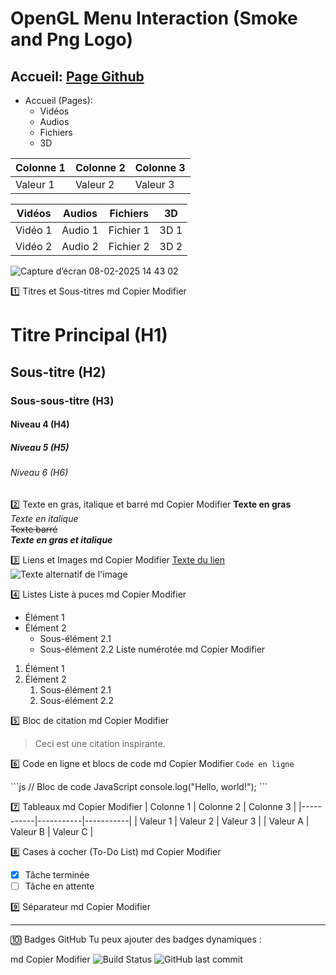 # OpenGL Menu Interaction (Smoke and Png Logo)

## Accueil: [Page Github](https://mes-site-web.github.io/OpenGL_Menu_Interaction_01/)

- Accueil (Pages):
  - Vidéos
  - Audios
  - Fichiers
  - 3D

| Colonne 1 | Colonne 2 | Colonne 3 |
|-----------|-----------|-----------|
| Valeur 1 | Valeur 2 | Valeur 3 |

| Vidéos | Audios | Fichiers | 3D |
|-----------|-----------|-----------|-----------|
| Vidéo 1 | Audio 1 | Fichier 1 | 3D 1 |
| Vidéo 2 | Audio 2 | Fichier 2 | 3D 2 |

![Capture d’écran 08-02-2025 14 43 02](https://github.com/user-attachments/assets/6e59f583-5158-47bb-a0d8-d704209e7938)

<!-- INFOS  -->

1️⃣ Titres et Sous-titres
md
Copier
Modifier

# Titre Principal (H1)

## Sous-titre (H2)

### Sous-sous-titre (H3)

#### Niveau 4 (H4)

##### Niveau 5 (H5)

###### Niveau 6 (H6)

2️⃣ Texte en gras, italique et barré
md
Copier
Modifier
**Texte en gras**  
_Texte en italique_  
~~Texte barré~~  
**_Texte en gras et italique_**

3️⃣ Liens et Images
md
Copier
Modifier
[Texte du lien](https://example.com)  
![Texte alternatif de l'image](https://example.com/image.png)

4️⃣ Listes
Liste à puces
md
Copier
Modifier

- Élément 1
- Élément 2
  - Sous-élément 2.1
  - Sous-élément 2.2
    Liste numérotée
    md
    Copier
    Modifier

1. Élément 1
2. Élément 2
   1. Sous-élément 2.1
   2. Sous-élément 2.2

5️⃣ Bloc de citation
md
Copier
Modifier

> Ceci est une citation inspirante.

6️⃣ Code en ligne et blocs de code
md
Copier
Modifier
`Code en ligne`

\```js
// Bloc de code JavaScript
console.log("Hello, world!");
\```

7️⃣ Tableaux
md
Copier
Modifier
| Colonne 1 | Colonne 2 | Colonne 3 |
|-----------|-----------|-----------|
| Valeur 1 | Valeur 2 | Valeur 3 |
| Valeur A | Valeur B | Valeur C |

8️⃣ Cases à cocher (To-Do List)
md
Copier
Modifier

- [x] Tâche terminée
- [ ] Tâche en attente

9️⃣ Séparateur
md
Copier
Modifier

---

🔟 Badges GitHub
Tu peux ajouter des badges dynamiques :

md
Copier
Modifier
![Build Status](https://img.shields.io/badge/status-active-green.svg)
![GitHub last commit](https://img.shields.io/github/last-commit/USER/REPO)
